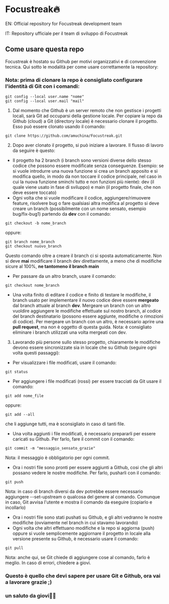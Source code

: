 # Focustreak🔥

EN: Official repository for Focustreak development team

IT: Repository ufficiale per il team di sviluppo di Focustreak

## Come usare questa repo

Focustreak è hostato su Github per motivi organizzativi e di convenzione tecnica. Qui sotto le modalità per come usare correttamente la repository:


### Nota: prima di clonare la repo è consigliato configurare l'identità di Git con i comandi:
```
git config --local user.name "nome"
git config --local user.mail "mail"
```


1) Dal momento che Github è un server remoto che non gestisce i progetti locali, sarà Git ad occuparsi della gestione locale. Per copiare la repo da Github (cloud) a Git (directory locale) è necessario clonare il progetto. Esso può essere clonato usando il comando:
```
git clone https://github.com/amuchina/Focustreak.git
```
2) Dopo aver clonato il progetto, si può iniziare a lavorare. Il flusso di lavoro da seguire è questo:
- Il progetto ha 2 branch (i branch sono versioni diverse dello stesso codice che possono essere modificate senza conseguenze. Esempio: se si vuole introdurre una nuova funzione si crea un branch apposito e si modifica quello, in modo da non toccare il codice principale, nel caso in cui la nuova funzione sminchi tutto e non funzioni più niente): dev (il quale viene usato in fase di sviluppo) e main (il progetto finale, che non deve essere toccato)
- Ogni volta che si vuole modificare il codice, aggiungere/rimuovere feature, risolvere bug o fare qualsiasi altra modifica al progetto si deve creare un branch (possibilmente con un nome sensato, esempio bug/fix-bug1) partendo da **dev** con il comando:
```
git checkout -b nome_branch
```
oppure:
```
git branch nome_branch
git checkout nuovo_branch
```
Questo comando oltre a creare il branch ci si sposta automaticamente.
Non si deve **mai** modificare il branch dev direttamente, a meno che di modifiche sicure al 100%, **ne tantomeno il branch main**

- Per passare da un altro branch, usare il comando:
```
git checkout nome_branch
```
- Una volta finito di editare il codice e finito di testare le modifiche, il branch usato per implementare il nuovo codice deve essere **mergeato** dal branch attuale al branch **dev**. Mergeare un branch con un altro vuoldire aggiungere le modifiche effettuate sul nostro branch, al codice del branch destinatario (possono essere aggiunte, modifiche o rimozioni di codice). Per mergeare un branch con un altro, è necessario aprire una **pull request**, ma non è oggetto di questa guida.
Nota: è consigliato eliminare i branch utilizzati una volta mergeati con dev.

3) Lavorando più persone sullo stesso progetto, chiaramente le modifiche devono essere sincronizzate sia in locale che su Github (seguire ogni volta questi passaggi):
- Per visualizzare i file modificati, usare il comando:
```
git status
```
- Per aggiungere i file modificati (rossi) per essere tracciati da Git usare il comando:
```
git add nome_file
```
oppure:
```
git add --all
```
che li aggiunge tutti, ma è sconsigliato in caso di tanti file.
- Una volta aggiunti i file modificati, è necessario prepararli per essere caricati su Github. Per farlo, fare il commit con il comando:
```
git commit -m "messaggio_sensato_grazie"
```
Nota: il messaggio è obbligatorio per ogni commit.
- Ora i nostri file sono pronti per essere aggiunti a Github, cosi che gli altri possano vedere le nostre modifiche. Per farlo, pusharli con il comando:
```
git push
```
Nota: in caso di branch diversi da dev potrebbe essere necessario aggiungere --set-upstream o qualcosa del genere al comando. Comunque in caso, Git avvisa l'utente e mostra il comando da eseguire (copiarlo e incollarlo)
- Ora i nostri file sono stati pushati su Github, e gli altri vedranno le nostre modifiche (ovviamente nel branch in cui stavamo lavorando)
- Ogni volta che altri effettuano modifiche e la repo si aggiorna (push) oppure si vuole semplicemente aggiornare il progetto in locale alla versione presente su Github, è necessario usare il comando:
```
git pull
```
Nota: anche qui, se Git chiede di aggiungere cose al comando, farlo è meglio. In caso di errori, chiedere a giovi.


### Questo è quello che devi sapere per usare Git e Github, ora vai a lavorare grazie ;)

### un saluto da giovi✌🏻
